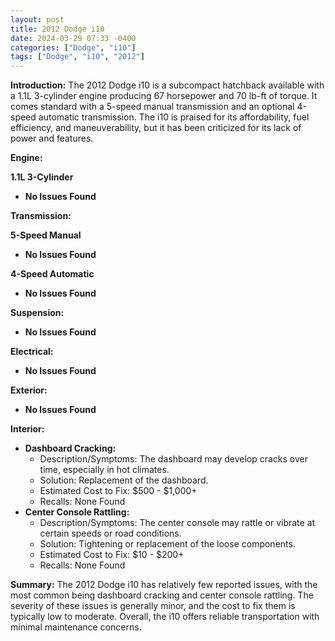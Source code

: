 ```yaml
---
layout: post
title: 2012 Dodge i10
date: 2024-03-29 07:33 -0400
categories: ["Dodge", "i10"]
tags: ["Dodge", "i10", "2012"]
---
```

**Introduction:** The 2012 Dodge i10 is a subcompact hatchback available with a 1.1L 3-cylinder engine producing 67 horsepower and 70 lb-ft of torque. It comes standard with a 5-speed manual transmission and an optional 4-speed automatic transmission. The i10 is praised for its affordability, fuel efficiency, and maneuverability, but it has been criticized for its lack of power and features.

**Engine:**

**1.1L 3-Cylinder**

* **No Issues Found**

**Transmission:**

**5-Speed Manual**

* **No Issues Found**

**4-Speed Automatic**

* **No Issues Found**

**Suspension:**

* **No Issues Found**

**Electrical:**

* **No Issues Found**

**Exterior:**

* **No Issues Found**

**Interior:**

* **Dashboard Cracking:**
    * Description/Symptoms: The dashboard may develop cracks over time, especially in hot climates.
    * Solution: Replacement of the dashboard.
    * Estimated Cost to Fix: $500 - $1,000+
    * Recalls: None Found
* **Center Console Rattling:**
    * Description/Symptoms: The center console may rattle or vibrate at certain speeds or road conditions.
    * Solution: Tightening or replacement of the loose components.
    * Estimated Cost to Fix: $10 - $200+
    * Recalls: None Found

**Summary:** The 2012 Dodge i10 has relatively few reported issues, with the most common being dashboard cracking and center console rattling. The severity of these issues is generally minor, and the cost to fix them is typically low to moderate. Overall, the i10 offers reliable transportation with minimal maintenance concerns.
